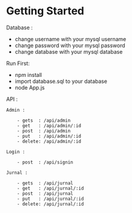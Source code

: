 # Getting Started 

Database :

- change username with your mysql username
- change password with your mysql password
- change database with your mysql database


Run First:

- npm install
- import database.sql to your database
- node App.js

API :

    Admin :

        - gets  : /api/admin
        - get   : /api/admin/:id
        - post  : /api/admin
        - put   : /api/admin/:id
        - delete: /api/admin/:id

    Login :

        - post  : /api/signin

    Jurnal :

        - gets  : /api/jurnal
        - get   : /api/jurnal/:id
        - post  : /api/jurnal
        - put   : /api/jurnal/:id
        - delete: /api/jurnal/:id
